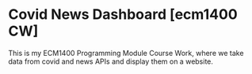 # Covid News Dashboard [ecm1400 CW]
This is my ECM1400 Programming Module Course Work, where we take data from covid and news APIs and display them on a website.
